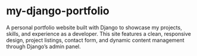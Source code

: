 # my-django-portfolio
A personal portfolio website built with Django to showcase my projects, skills, and experience as a developer. This site features a clean, responsive design, project listings, contact form, and dynamic content management through Django’s admin panel.
